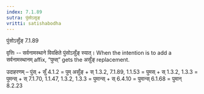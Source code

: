```yaml
---
index: 7.1.89
sutra: पुंसोऽसुङ्
vritti: satishabodha
---
```



 पुंसोऽसुँङ् 7.1.89 


वृत्तिः -- सर्वनामस्थाने विवक्षिते पुंसोऽसुँङ् स्यात्। When the intention is to add a सर्वनामस्थानम् affix, “पुम्स्” gets the असुँङ् replacement. 


उदाहरणम् – पुंस् + सुँ 4.1.2 = पुम् असुँङ् + स् 1.3.2, 7.1.89, 1.1.53 = पुमस् + स् 1.3.2, 1.3.3 = पुमन्स् + स् 7.1.70, 1.1.47, 1.3.2, 1.3.3 = पुमान्स् + स् 6.4.10 = पुमान्स् 6.1.68 = पुमान् 8.2.23 


